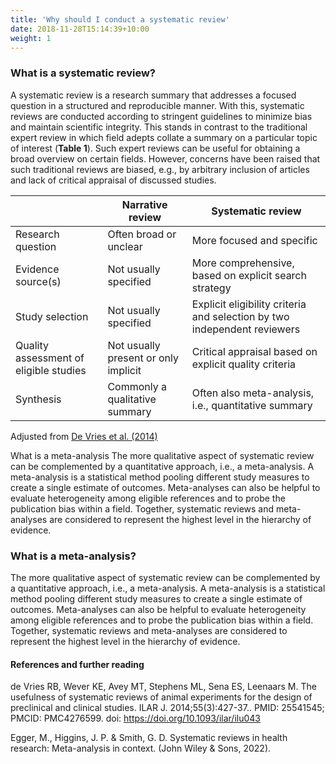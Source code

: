 ```yaml
---
title: 'Why should I conduct a systematic review'
date: 2018-11-28T15:14:39+10:00
weight: 1
---
```



### What is a systematic review?

A systematic review is a research summary that addresses a focused question in a structured and reproducible manner. With this, systematic reviews are conducted according to stringent guidelines to minimize bias and maintain scientific integrity. This stands in contrast to the traditional expert review in which field adepts collate a summary on a particular topic of interest (**Table 1**). Such expert reviews can be useful for obtaining a broad overview on certain fields. However, concerns have been raised that such traditional reviews are biased, e.g., by arbitrary inclusion of articles and lack of critical appraisal of discussed studies.



| 	      			 	| Narrative review 		       | Systematic review 							       |
| --------------------------------------| ------------------------------------ | ------------------------------------------------------------------------------|
| Research question     	 	| Often broad or unclear       	       |More focused and specific						       |
| Evidence source(s)     	 	| Not usually specified	       	       |More comprehensive, based on explicit search strategy                          |
| Study selection	     	 	| Not usually specified	       	       |Explicit eligibility criteria and selection by two independent reviewers       |
| Quality assessment of eligible studies| Not usually present or only implicit |Critical appraisal based on explicit quality criteria                          |
| Synthesis		     	 	| Commonly a qualitative summary       |Often also meta-analysis, i.e., quantitative summary                           |

Adjusted from [De Vries et al. (2014)](https://doi.org:10.1093/ilar/ilu043) 

What is a meta-analysis
The more qualitative aspect of systematic review can be complemented by a quantitative approach, i.e., a meta-analysis. A meta-analysis is a statistical method pooling different study measures to create a single estimate of outcomes. Meta-analyses can also be helpful to evaluate heterogeneity among eligible references and to probe the publication bias within a field. Together, systematic reviews and meta-analyses are considered to represent the highest level in the hierarchy of evidence.

### What is a meta-analysis?
The more qualitative aspect of systematic review can be complemented by a quantitative approach, i.e., a meta-analysis. A meta-analysis is a statistical method pooling different study measures to create a single estimate of outcomes. Meta-analyses can also be helpful to evaluate heterogeneity among eligible references and to probe the publication bias within a field. Together, systematic reviews and meta-analyses are considered to represent the highest level in the hierarchy of evidence.


#### References and further reading
de Vries RB, Wever KE, Avey MT, Stephens ML, Sena ES, Leenaars M. The usefulness of systematic reviews of animal experiments for the design of preclinical and clinical studies. ILAR J. 2014;55(3):427-37.. PMID: 25541545; PMCID: PMC4276599. doi: https://doi.org/10.1093/ilar/ilu043 

Egger, M., Higgins, J. P. & Smith, G. D. Systematic reviews in health research: Meta-analysis in context.  (John Wiley & Sons, 2022).


